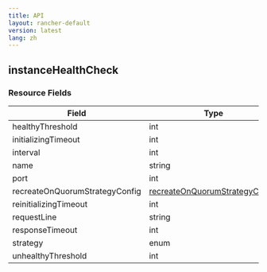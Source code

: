```yaml
---
title: API
layout: rancher-default
version: latest
lang: zh
---
```


## instanceHealthCheck





### Resource Fields

Field | Type | Required | Default | Description
---|---|---|---|---
healthyThreshold | int | false |  | 
initializingTimeout | int | false |  | 
interval | int | false |  | 
name | string | false |  | 
port | int | true |  | 
recreateOnQuorumStrategyConfig | [recreateOnQuorumStrategyConfig]({{site.baseurl}}/rancher/{{page.version}}/{{page.lang}}/api/api-resources/recreateOnQuorumStrategyConfig/) | false |  | 
reinitializingTimeout | int | false |  | 
requestLine | string | false |  | 
responseTimeout | int | false |  | 
strategy | enum | false | recreate | 
unhealthyThreshold | int | false |  | 

